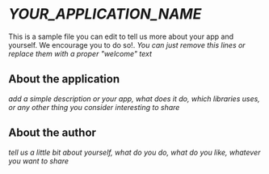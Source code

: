 _YOUR_APPLICATION_NAME_
=======================

This is a sample file you can edit to tell us more about your app and yourself. We encourage you to do so!. _You can just remove this lines or replace them with a proper "welcome" text_ 

## About the application

_add a simple description or your app, what does it do, which libraries uses, or any other thing you consider interesting to share_

## About the author

_tell us a little bit about yourself, what do you do, what do you like, whatever you want to share_

